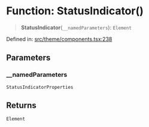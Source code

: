 # Function: StatusIndicator()

> **StatusIndicator**(`__namedParameters`): `Element`

Defined in: [src/theme/components.tsx:238](https://github.com/Nick2bad4u/Uptime-Watcher/blob/2a45eeb1723f8f7089001af2c92aa07d82dfe7e4/src/theme/components.tsx#L238)

## Parameters

### \_\_namedParameters

`StatusIndicatorProperties`

## Returns

`Element`
